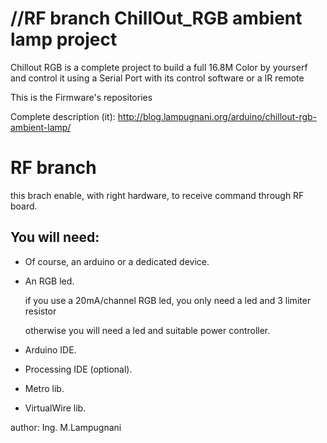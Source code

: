 //RF branch
ChillOut_RGB ambient lamp project
=================================
Chillout RGB is a complete project to build a full 16.8M Color
by yourserf and control it using a Serial Port with its control 
software or a IR remote

This is the Firmware's repositories

Complete description (it):
http://blog.lampugnani.org/arduino/chillout-rgb-ambient-lamp/

RF branch
=========
this brach enable, with right hardware, to receive command through
RF board.

You will need:
--------------
* Of course, an arduino or a dedicated device.
* An RGB led.

  if you use a 20mA/channel RGB led, you only need a led and 3 limiter resistor
  
  otherwise you will need a led and suitable power controller.
  
* Arduino IDE.
* Processing IDE (optional).
* Metro lib.
* VirtualWire lib.

author:		Ing. M.Lampugnani
